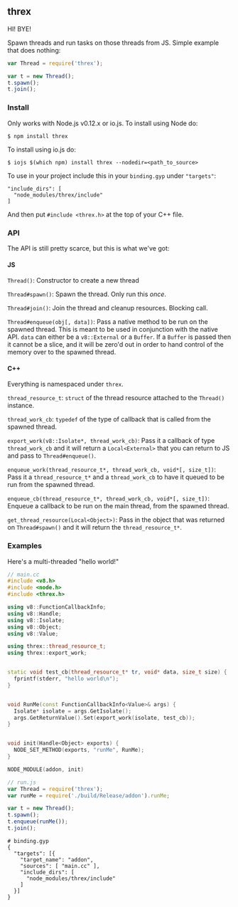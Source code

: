## threx

HI! BYE!

Spawn threads and run tasks on those threads from JS. Simple example that does
nothing:

```javascript
var Thread = require('threx');

var t = new Thread();
t.spawn();
t.join();
```


### Install

Only works with Node.js v0.12.x or io.js. To install using Node do:

```
$ npm install threx
```

To install using io.js do:

```
$ iojs $(which npm) install threx --nodedir=<path_to_source>
```

To use in your project include this in your `binding.gyp` under `"targets"`:

```
"include_dirs": [
  "node_modules/threx/include"
]
```

And then put `#include <threx.h>` at the top of your C++ file.


### API

The API is still pretty scarce, but this is what we've got:

#### JS

`Thread()`: Constructor to create a new thread

`Thread#spawn()`: Spawn the thread. Only run this _once_.

`Thread#join()`: Join the thread and cleanup resources. Blocking call.

`Thread#enqueue(obj[, data])`: Pass a native method to be run on the spawned
thread.  This is meant to be used in conjunction with the native API. `data`
can either be a `v8::External` or a `Buffer`. If a `Buffer` is passed then it
cannot be a slice, and it will be zero'd out in order to hand control of the
memory over to the spawned thread.

#### C++

Everything is namespaced under `threx`.

`thread_resource_t`: `struct` of the thread resource attached to the `Thread()`
instance.

`thread_work_cb`: `typedef` of the type of callback that is called from the
spawned thread.

`export_work(v8::Isolate*, thread_work_cb)`: Pass it a callback of type
`thread_work_cb` and it will return a `Local<External>` that you can return to
JS and pass to `Thread#enqueue()`.

`enqueue_work(thread_resource_t*, thread_work_cb, void*[, size_t])`: Pass it a
`thread_resource_t*` and a `thread_work_cb` to have it queued to be run from
the spawned thread.

`enqueue_cb(thread_resource_t*, thread_work_cb, void*[, size_t])`: Enqueue a
callback to be run on the main thread, from the spawned thread.

`get_thread_resource(Local<Object>)`: Pass in the object that was returned on
`Thread#spawn()` and it will return the `thread_resource_t*`.


### Examples

Here's a multi-threaded "hello world!"

```cpp
// main.cc
#include <v8.h>
#include <node.h>
#include <threx.h>

using v8::FunctionCallbackInfo;
using v8::Handle;
using v8::Isolate;
using v8::Object;
using v8::Value;

using threx::thread_resource_t;
using threx::export_work;


static void test_cb(thread_resource_t* tr, void* data, size_t size) {
  fprintf(stderr, "hello world\n");
}


void RunMe(const FunctionCallbackInfo<Value>& args) {
  Isolate* isolate = args.GetIsolate();
  args.GetReturnValue().Set(export_work(isolate, test_cb));
}


void init(Handle<Object> exports) {
  NODE_SET_METHOD(exports, "runMe", RunMe);
}

NODE_MODULE(addon, init)
```

```javascript
// run.js
var Thread = require('threx');
var runMe = require('./build/Release/addon').runMe;

var t = new Thread();
t.spawn();
t.enqueue(runMe());
t.join();
```

```gyp
# binding.gyp
{
  "targets": [{
    "target_name": "addon",
    "sources": [ "main.cc" ],
    "include_dirs": [
      "node_modules/threx/include"
    ]
  }]
}
```
